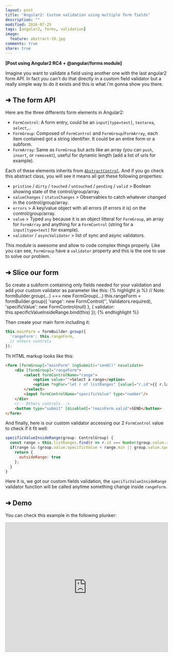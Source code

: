 ```yaml
---
layout: post
title: "Angular2: Custom validation using multiple form fields"
description: ""
modified: 2016-07-25
tags: [angular2, forms, validation]
image:
  feature: abstract-10.jpg
comments: true
share: true  
---
```


**[Post using Angular2 RC4 + @angular/forms module]**

Imagine you want to validate a field using another one with the last angular2 form API.
In fact you can't do that directly in a custom field validator but a really simple way to do it exists and this is what i'm gonna show you there.

## ➜ The form API

Here are the three differents form elements in Angular2:

- `FormControl`: A form entry, could be an `input[type=text]`, `textarea`, `select`,..
- `FormGroup`: Composed of `FormControl` and `FormGroup`/`FormArray`, each item contained got a string identifier. It could be an entire form or a subform.
- `FormArray`: Same as `FormGroup` but acts like an array (you can `push`, `insert`, or `removeAt`), useful for dynamic length (add a list of urls for example).

Each of these elements inherits from [`AbstractControl`](https://github.com/angular/angular/blob/2.0.0-rc.4/modules/%40angular/common/src/forms-deprecated/model.ts#L56-L258). And if you go check this abstract class, you will see it means all got these following properties:

- `pristine` / `dirty` / `touched` / `untouched` / `pending` / `valid` > Boolean showing state of the control/group/array.
- `valueChanges` / `statusChanges` > Observables to catch whatever changed in the control/group/array.
- `errors` > A key/value object with all errors (if errors it is) on the control/group/array.
- `value` > Typed `any` because it is an object litteral for `FormGroup`, an array for `FormArray` and anything for a `FormControl` (string for a `input[type=text]` for example).
- `validator` / `asyncValidator` > list of sync and async validators.

This module is awesome and allow to code complex things properly.
Like you can see, `FormGroup` have a `validator` property and this is the one to use to solve our problem.

## ➜ Slice our form

So create a subform containing only fields needed for your validation and add your custom validator as parameter like this:
{% highlight js %}
// Note: formBuilder.group(...) === new FormGroup(...)
this.rangeForm = formBuilder.group({
  'range':          new FormControl('', Validators.required),
  'specificValue':  new FormControl(null)
}, {
  validator: this.specificValueInsideRange.bind(this)
});
{% endhighlight %}

Then create your main form including it:
```js
this.mainForm = formBuilder.group({
  'rangeForm': this.rangeForm,
  // others controls
});
```

Th HTML markup looks like this:
```html
<form [formGroup]="mainForm" (ngSubmit)="send()" novalidate>
	<div [formGroup]="rangeForm">
		<select formControlName="range">
			<option value="">Select a range</option> 
			<option *ngFor="let r of listRanges" [value]="r.id">{{ r.label }}</option> 
		</select>
		<input formControlName="specificValue" type="number"/>
	</div>
	<!-- Others controls -->
	<button type="submit" [disabled]="!mainForm.valid">SEND</button>
</form>
```

And finally, here is our custom validator accessing our 2 `FormControl` value to check if it fit well:
```js
specificValueInsideRange(group: ControlGroup) {
  const range = this.listRanges.find(r => r.id === Number(group.value.range));
  if(range && (group.value.specificValue < range.min || group.value.specificValue > range.max)) {
    return {
      outsideRange: true
    };
  }
}
```

Here it is, we got our custom fields validation, the `specificValueInsideRange` validator function will be called anytime something change inside `rangeForm`.

## ➜ Demo

You can check this example in the following plunker:
<iframe style="border: 1px solid #bbb;width: 100%; height: 400px" src="https://embed.plnkr.co/b6ddFy/?t=run" frameborder="0" allowfullscreen="allowfullscreen">Loading plunk...</iframe>
